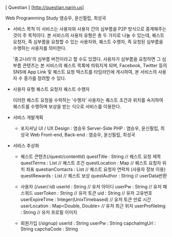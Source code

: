 [ Questian ] [http://questian.narin.us]


Web Programming Study 염승우, 윤신필립, 최성국

- 서비스 목적
    이 서비스는 사용자와 사용자 간의 심부름을 P2P 방식으로 중계해주는 것이 주 목적이다.
    본 서비스의 사용자 유형은 총 두 가지로 나눌 수 있는데, 퀘스트 요청자, 즉 심부름을 요청할 수 있는 사용자와, 퀘스트 수행자, 즉 요청된 심부름을 수행하는 사용자를 의미한다.

     '중고나라'의 심부름 버전이라고 할 수도 있겠다.
    사용자가 심부름을 요청하면 그 심부름 콘텐츠는 본 서비스의 퀘스트 목록에 띄워지게 되며, Facebook, Twitter 등의 SNS에 App Link 및 퀘스트 요청 텍스트를 타임라인에 게시하여, 본 서비스의 사용자 수 증가를 장려할 수 있다.

- 사용자 유형
    퀘스트 요청자
    퀘스트 수행자

    이러한 퀘스트 요청을 수락하는 ‘수행자’ 사용자는 퀘스트 조건과 위치를 숙지하여 퀘스트를 수행하며 보상을 받는 식으로 서비스를 이용한다.



- 서비스 개발계획
    - 포지셔닝
        UI / UX Design : 염승우
        Server-Side PHP : 염승우, 윤신필립, 최성국
        Web Front-end, Back-end : 염승우, 윤신필립, 최성국

- 서비스 추상화
    - 퀘스트 콘텐츠(/quest/contentId)
        questTitle : String // 퀘스트 요청 제목
        questTerms : List<QuestTerm> // 퀘스트 조건
        questLocation : Map<Double : Double> // 퀘스트 요청자 위치 좌표
        questianContacts : List<QuestContact> // 퀘스트 요청자 연락처 (사용자 정보 이용)
        questRewards : List<QuestReward> // 퀘스트 보상
        questAuthor : String // userData반환

    - 사용자 (/user/:id)
        userId : String // 유저 아이디
        userPw : String // 유저 패스워드
        userToken : String // 유저 토큰
        uid : String // 유저 고유번호
        userExpireTime : Integer(UnixTimebased) // 유저 토큰 만료 시간
        userLocation : Map<Double, Double> // 유저 최근 위치
        userProfileImg : String // 유저 프로필 이미지

    - 회원가입 (/signup)
        userId : String
        userPw : String
        capchaImgUrl : String
        capchaCode : String

